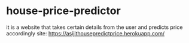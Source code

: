 # house-price-predictor
it is a website that takes certain details from the user and predicts price accordingly
site: https://asijithousepredictprice.herokuapp.com/
